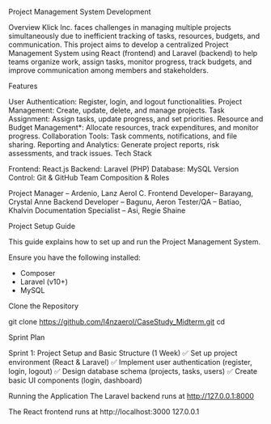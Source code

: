 Project Management System Development

Overview Klick Inc. faces challenges in managing multiple projects simultaneously due to inefficient tracking of tasks, resources, budgets, and communication. This project aims to develop a centralized Project Management System using React (frontend) and Laravel (backend) to help teams organize work, assign tasks, monitor progress, track budgets, and improve communication among members and stakeholders.

Features

User Authentication: Register, login, and logout functionalities. 
Project Management: Create, update, delete, and manage projects. Task Assignment: Assign tasks, update progress, and set priorities. Resource and Budget Management*: Allocate resources, track expenditures, and monitor progress. Collaboration Tools: Task comments, notifications, and file sharing. Reporting and Analytics: Generate project reports, risk assessments, and track issues. Tech Stack

Frontend: React.js 
Backend: Laravel (PHP) 
Database: MySQL 
Version Control: Git & GitHub Team Composition & Roles

Project Manager – Ardenio, Lanz Aerol C. 
Frontend Developer– Barayang, Crystal Anne 
Backend Developer – Bagunu, Aeron 
Tester/QA – Batiao, Khalvin 
Documentation Specialist – Asi, Regie Shaine

Project Setup Guide

This guide explains how to set up and run the Project Management System.

Ensure you have the following installed:

- Composer
- Laravel (v10+)
- MySQL

Clone the Repository

git clone https://github.com/l4nzaerol/CaseStudy_Midterm.git cd

Sprint Plan

Sprint 1: Project Setup and Basic Structure (1 Week) 
✅ Set up project environment (React & Laravel) 
✅ Implement user authentication (register, login, logout) 
✅ Design database schema (projects, tasks, users) 
✅ Create basic UI components (login, dashboard)

Running the Application The Laravel backend runs at http://127.0.0.1:8000

The React frontend runs at http://localhost:3000 127.0.0.1